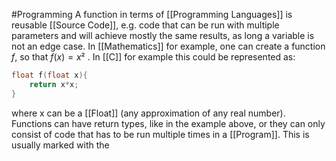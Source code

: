 #Programming 
A function in terms of [[Programming Languages]] is reusable [[Source Code]], e.g. code that can be run with multiple parameters and will achieve mostly the same results, as long a variable is not an edge case.
In [[Mathematics]] for example, one can create a function $f$, so that $f(x) = x²$ . In [[C]] for example this could be represented as:
```C
float f(float x){
	return x*x;
}
```
where x can be a [[Float]] (any approximation of any real number).
Functions can have return types, like in the example above, or they can only consist of code that has to be run multiple times in a [[Program]]. This is usually marked with the 